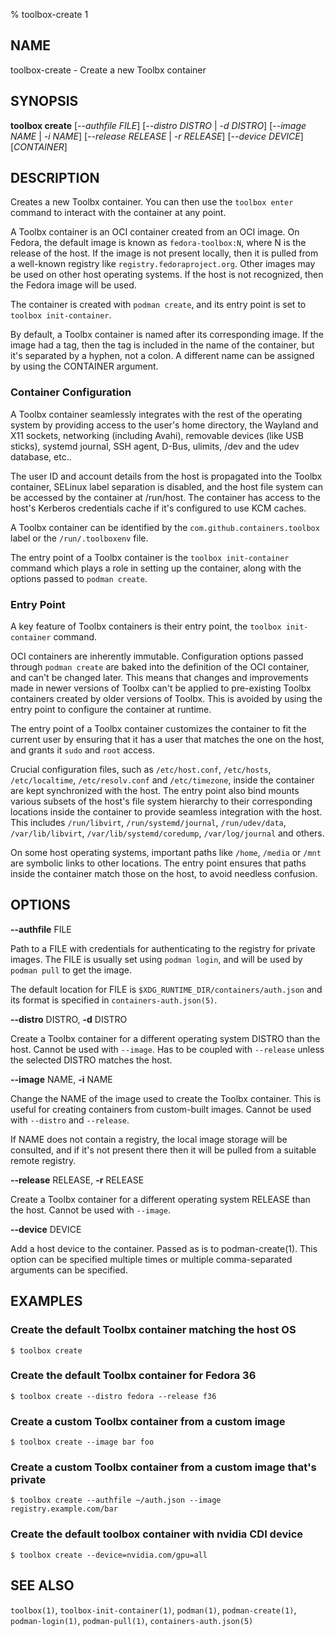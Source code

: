 % toolbox-create 1

## NAME
toolbox\-create - Create a new Toolbx container

## SYNOPSIS
**toolbox create** [*--authfile FILE*]
               [*--distro DISTRO* | *-d DISTRO*]
               [*--image NAME* | *-i NAME*]
               [*--release RELEASE* | *-r RELEASE*]
               [*--device DEVICE*]
               [*CONTAINER*]

## DESCRIPTION

Creates a new Toolbx container. You can then use the `toolbox enter` command
to interact with the container at any point.

A Toolbx container is an OCI container created from an OCI image. On Fedora,
the default image is known as `fedora-toolbox:N`, where N is the release of
the host. If the image is not present locally, then it is pulled from a
well-known registry like `registry.fedoraproject.org`. Other images may be
used on other host operating systems. If the host is not recognized, then the
Fedora image will be used.

The container is created with `podman create`, and its entry point is set to
`toolbox init-container`.

By default, a Toolbx container is named after its corresponding image. If the
image had a tag, then the tag is included in the name of the container, but
it's separated by a hyphen, not a colon. A different name can be assigned by
using the CONTAINER argument.

### Container Configuration

A Toolbx container seamlessly integrates with the rest of the operating
system by providing access to the user's home directory, the Wayland and X11
sockets, networking (including Avahi), removable devices (like USB sticks),
systemd journal, SSH agent, D-Bus, ulimits, /dev and the udev database, etc..

The user ID and account details from the host is propagated into the Toolbx
container, SELinux label separation is disabled, and the host file system can
be accessed by the container at /run/host. The container has access to the
host's Kerberos credentials cache if it's configured to use KCM caches.

A Toolbx container can be identified by the `com.github.containers.toolbox`
label or the `/run/.toolboxenv` file.

The entry point of a Toolbx container is the `toolbox init-container` command
which plays a role in setting up the container, along with the options passed
to `podman create`.

### Entry Point

A key feature of Toolbx containers is their entry point, the `toolbox
init-container` command.

OCI containers are inherently immutable. Configuration options passed through
`podman create` are baked into the definition of the OCI container, and can't
be changed later. This means that changes and improvements made in newer
versions of Toolbx can't be applied to pre-existing Toolbx containers
created by older versions of Toolbx. This is avoided by using the entry point
to configure the container at runtime.

The entry point of a Toolbx container customizes the container to fit the
current user by ensuring that it has a user that matches the one on the host,
and grants it `sudo` and `root` access.

Crucial configuration files, such as `/etc/host.conf`, `/etc/hosts`,
`/etc/localtime`, `/etc/resolv.conf` and `/etc/timezone`, inside the container
are kept synchronized with the host. The entry point also bind mounts various
subsets of the host's file system hierarchy to their corresponding locations
inside the container to provide seamless integration with the host. This
includes `/run/libvirt`, `/run/systemd/journal`, `/run/udev/data`,
`/var/lib/libvirt`, `/var/lib/systemd/coredump`, `/var/log/journal` and others.

On some host operating systems, important paths like `/home`, `/media` or
`/mnt` are symbolic links to other locations. The entry point ensures that
paths inside the container match those on the host, to avoid needless
confusion.

## OPTIONS ##

**--authfile** FILE

Path to a FILE with credentials for authenticating to the registry for private
images. The FILE is usually set using `podman login`, and will be used by
`podman pull` to get the image.

The default location for FILE is `$XDG_RUNTIME_DIR/containers/auth.json` and
its format is specified in `containers-auth.json(5)`.

**--distro** DISTRO, **-d** DISTRO

Create a Toolbx container for a different operating system DISTRO than the
host. Cannot be used with `--image`. Has to be coupled with `--release` unless
the selected DISTRO matches the host.

**--image** NAME, **-i** NAME

Change the NAME of the image used to create the Toolbx container. This is
useful for creating containers from custom-built images. Cannot be used with
`--distro` and `--release`.

If NAME does not contain a registry, the local image storage will be
consulted, and if it's not present there then it will be pulled from a suitable
remote registry.

**--release** RELEASE, **-r** RELEASE

Create a Toolbx container for a different operating system RELEASE than the
host. Cannot be used with `--image`.

**--device** DEVICE

Add a host device to the container. Passed as is to podman-create(1).
This option can be specified multiple times or
multiple comma-separated arguments can be specified.

## EXAMPLES

### Create the default Toolbx container matching the host OS

```
$ toolbox create
```

### Create the default Toolbx container for Fedora 36

```
$ toolbox create --distro fedora --release f36
```

### Create a custom Toolbx container from a custom image

```
$ toolbox create --image bar foo
```

### Create a custom Toolbx container from a custom image that's private

```
$ toolbox create --authfile ~/auth.json --image registry.example.com/bar
```

### Create the default toolbox container with nvidia CDI device

```
$ toolbox create --device=nvidia.com/gpu=all
```

## SEE ALSO

`toolbox(1)`, `toolbox-init-container(1)`, `podman(1)`, `podman-create(1)`, `podman-login(1)`, `podman-pull(1)`, `containers-auth.json(5)`
